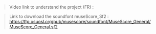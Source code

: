 > Video link to understand the project (FR) : 

> Link to download the soundfont museScore_Sf2 :  https://ftp.osuosl.org/pub/musescore/soundfont/MuseScore_General/MuseScore_General.sf2

